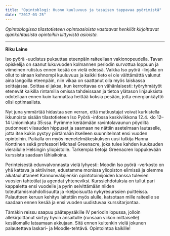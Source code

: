 ```yaml
---
title: "Opintoblogi: Huono kuuluvuus ja tasaisen tappavaa pyörimistä"
date: "2017-03-25"
---
```


_Opintoblogissa tilastotieteen opintoasioista vastaavat henkilöt kirjoittavat ajankohtaisista opintoihin liittyvistä asioista._

* * *

**Riku Laine**

Iso pyörä -uudistus puksuttaa eteenpäin raiteellaan vakionopeudella. Tavan opiskelija on saanut lukuvuoden kolmannen periodin survottua loppuun ja viimeinen rutistus ennen kesää on vielä edessä. Vaikka Iso pyörä -linjalla on ollut toisinaan kehnompi kuuluvuus ja kaikki tieto ei ole välttämättä valunut aina langoilla eteenpäin, niin vikaa on saattanut olla myös laiskassa soittajassa. Soittaa ei jaksa, kun kerrottavaa on vähänlaisesti: työryhmätyöt etenevät kaikilla rintamilla omissa tahdeissaan ja tietoa ylätason linjauksista odotellaan ennen kuin kannattaa heittää koksia pesään, jotta energiankäyttö olisi optimaalista.

Nyt juna ymmärtää hidastaa sen verran, että matkustajat voivat kurkistella ikkunoista sisään tilastotieteen Iso Pyörä -infossa keskiviikkona 12.4. klo 12–14 Unioninkatu 35:ssa. Pyrimme keräämään ravintolavaunun pöydiltä pudonneet viisauden hippuset ja saamaan ne nättiin asetelmaan lautaselle, jotta itse kukin pystyy piirtämään itselleen suunnitelmat ensi vuoden opintoihin. Paikalla on myös menetelmäkeskuksen uusi tutkija Hanna Konttinen sekä professori Michael Greenacre, joka tulee kahden kuukauden vierailulle Helsingin yliopistolle. Tarkempia tietoja Greenacren loppukevään kurssista saadaan lähiaikoina.

Perinteisestä edunvalvonnasta vielä lyhyesti: Moodin Iso pyörä -verkosto on yhä kattava ja aktiivinen, edustamme monissa yliopiston elimissä ja olemme aikatauluttaneet Kannunvalajienkin opintotoimijoiden kanssa tulevien vuosien tahtotilat ja agendat yhteneviksi. Kurssiehdotuksia on tullut pari kappaletta ensi vuodelle ja pyrin selvittämään niiden toteuttamismahdollisuutta ja -kelpoisuutta nykyresurssien puitteissa. Palautteen keruun kehitys laitettiin myös alulle, katsotaan mille raiteelle se saadaan ennen kesää ja ensi vuoden uudistuvaa kurssitarjontaa.

Tämäkin reissu saapuu päätepysäkille IV periodin lopussa, jolloin allekirjoittanut siirtyy hyvin ansaitulle (runsaan viikon mittaiselle) kesälomalle lataamaan akkujaan. Sitä ennen kuitenkin vielä jokunen palautettava laskari- ja Moodle-tehtävä. Opintointoa kaikille!
